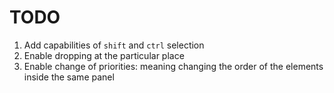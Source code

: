 # TODO

1. Add capabilities of `shift` and `ctrl` selection
2. Enable dropping at the particular place
3. Enable change of priorities: meaning changing the order of the elements inside the same panel